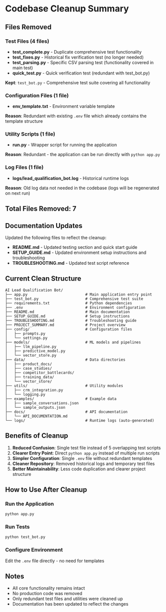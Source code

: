 # Codebase Cleanup Summary

## Files Removed

### Test Files (4 files)
- **test_complete.py** - Duplicate comprehensive test functionality
- **test_fixes.py** - Historical fix verification test (no longer needed)
- **test_parsing.py** - Specific CSV parsing test (functionality covered in main test)
- **quick_test.py** - Quick verification test (redundant with test_bot.py)

**Kept**: `test_bot.py` - Comprehensive test suite covering all functionality

### Configuration Files (1 file)
- **env_template.txt** - Environment variable template

**Reason**: Redundant with existing `.env` file which already contains the template structure

### Utility Scripts (1 file)
- **run.py** - Wrapper script for running the application

**Reason**: Redundant - the application can be run directly with `python app.py`

### Log Files (1 file)
- **logs/lead_qualification_bot.log** - Historical runtime logs

**Reason**: Old log data not needed in the codebase (logs will be regenerated on next run)

## Total Files Removed: 7

## Documentation Updates

Updated the following files to reflect the cleanup:
- **README.md** - Updated testing section and quick start guide
- **SETUP_GUIDE.md** - Updated environment setup instructions and troubleshooting
- **TROUBLESHOOTING.md** - Updated test script reference

## Current Clean Structure

```
AI Lead Qualification Bot/
├── app.py                          # Main application entry point
├── test_bot.py                     # Comprehensive test suite
├── requirements.txt                # Python dependencies
├── .env                            # Environment configuration
├── README.md                       # Main documentation
├── SETUP_GUIDE.md                  # Setup instructions
├── TROUBLESHOOTING.md              # Troubleshooting guide
├── PROJECT_SUMMARY.md              # Project overview
├── config/                         # Configuration files
│   ├── prompts.py
│   └── settings.py
├── models/                         # ML models and pipelines
│   ├── llm_pipeline.py
│   ├── predictive_model.py
│   └── vector_store.py
├── data/                           # Data directories
│   ├── product_docs/
│   ├── case_studies/
│   ├── competitor_battlecards/
│   ├── training_data/
│   └── vector_store/
├── utils/                          # Utility modules
│   ├── crm_integration.py
│   └── logging.py
├── examples/                       # Example data
│   ├── sample_conversations.json
│   └── sample_outputs.json
├── docs/                           # API documentation
│   └── API_DOCUMENTATION.md
└── logs/                           # Runtime logs (auto-generated)

```

## Benefits of Cleanup

1. **Reduced Confusion**: Single test file instead of 5 overlapping test scripts
2. **Clearer Entry Point**: Direct `python app.py` instead of multiple run scripts
3. **Simpler Configuration**: Single `.env` file without redundant templates
4. **Cleaner Repository**: Removed historical logs and temporary test files
5. **Better Maintainability**: Less code duplication and clearer project structure

## How to Use After Cleanup

### Run the Application
```bash
python app.py
```

### Run Tests
```bash
python test_bot.py
```

### Configure Environment
Edit the `.env` file directly - no need for templates

## Notes

- All core functionality remains intact
- No production code was removed
- Only redundant test files and utilities were cleaned up
- Documentation has been updated to reflect the changes
